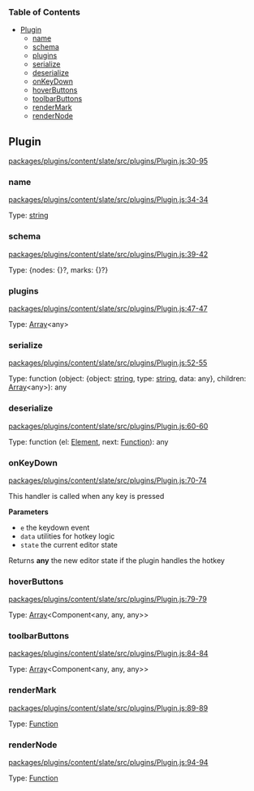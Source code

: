 <!-- Generated by documentation.js. Update this documentation by updating the source code. -->

### Table of Contents

-   [Plugin][1]
    -   [name][2]
    -   [schema][3]
    -   [plugins][4]
    -   [serialize][5]
    -   [deserialize][6]
    -   [onKeyDown][7]
    -   [hoverButtons][8]
    -   [toolbarButtons][9]
    -   [renderMark][10]
    -   [renderNode][11]

## Plugin

[packages/plugins/content/slate/src/plugins/Plugin.js:30-95][12]

### name

[packages/plugins/content/slate/src/plugins/Plugin.js:34-34][13]

Type: [string][14]

### schema

[packages/plugins/content/slate/src/plugins/Plugin.js:39-42][15]

Type: {nodes: {}?, marks: {}?}

### plugins

[packages/plugins/content/slate/src/plugins/Plugin.js:47-47][16]

Type: [Array][17]&lt;any>

### serialize

[packages/plugins/content/slate/src/plugins/Plugin.js:52-55][18]

Type: function (object: {object: [string][14], type: [string][14], data: any}, children: [Array][17]&lt;any>): any

### deserialize

[packages/plugins/content/slate/src/plugins/Plugin.js:60-60][19]

Type: function (el: [Element][20], next: [Function][21]): any

### onKeyDown

[packages/plugins/content/slate/src/plugins/Plugin.js:70-74][22]

This handler is called when any key is pressed

**Parameters**

-   `e`  the keydown event
-   `data`  utilities for hotkey logic
-   `state`  the current editor state

Returns **any** the new editor state if the plugin handles the hotkey

### hoverButtons

[packages/plugins/content/slate/src/plugins/Plugin.js:79-79][23]

Type: [Array][17]&lt;Component&lt;any, any, any>>

### toolbarButtons

[packages/plugins/content/slate/src/plugins/Plugin.js:84-84][24]

Type: [Array][17]&lt;Component&lt;any, any, any>>

### renderMark

[packages/plugins/content/slate/src/plugins/Plugin.js:89-89][25]

Type: [Function][21]

### renderNode

[packages/plugins/content/slate/src/plugins/Plugin.js:94-94][26]

Type: [Function][21]

[1]: #plugin

[2]: #name

[3]: #schema

[4]: #plugins

[5]: #serialize

[6]: #deserialize

[7]: #onkeydown

[8]: #hoverbuttons

[9]: #toolbarbuttons

[10]: #rendermark

[11]: #rendernode

[12]: https://github.com/nolandg/editor/blob/830787326036395656ea4f17a1e51334e56a1498/packages/plugins/content/slate/src/plugins/Plugin.js#L30-L95 "Source code on GitHub"

[13]: https://github.com/nolandg/editor/blob/830787326036395656ea4f17a1e51334e56a1498/packages/plugins/content/slate/src/plugins/Plugin.js#L34-L34 "Source code on GitHub"

[14]: https://developer.mozilla.org/docs/Web/JavaScript/Reference/Global_Objects/String

[15]: https://github.com/nolandg/editor/blob/830787326036395656ea4f17a1e51334e56a1498/packages/plugins/content/slate/src/plugins/Plugin.js#L39-L42 "Source code on GitHub"

[16]: https://github.com/nolandg/editor/blob/830787326036395656ea4f17a1e51334e56a1498/packages/plugins/content/slate/src/plugins/Plugin.js#L47-L47 "Source code on GitHub"

[17]: https://developer.mozilla.org/docs/Web/JavaScript/Reference/Global_Objects/Array

[18]: https://github.com/nolandg/editor/blob/830787326036395656ea4f17a1e51334e56a1498/packages/plugins/content/slate/src/plugins/Plugin.js#L52-L55 "Source code on GitHub"

[19]: https://github.com/nolandg/editor/blob/830787326036395656ea4f17a1e51334e56a1498/packages/plugins/content/slate/src/plugins/Plugin.js#L60-L60 "Source code on GitHub"

[20]: https://developer.mozilla.org/docs/Web/API/Element

[21]: https://developer.mozilla.org/docs/Web/JavaScript/Reference/Statements/function

[22]: https://github.com/nolandg/editor/blob/830787326036395656ea4f17a1e51334e56a1498/packages/plugins/content/slate/src/plugins/Plugin.js#L70-L74 "Source code on GitHub"

[23]: https://github.com/nolandg/editor/blob/830787326036395656ea4f17a1e51334e56a1498/packages/plugins/content/slate/src/plugins/Plugin.js#L79-L79 "Source code on GitHub"

[24]: https://github.com/nolandg/editor/blob/830787326036395656ea4f17a1e51334e56a1498/packages/plugins/content/slate/src/plugins/Plugin.js#L84-L84 "Source code on GitHub"

[25]: https://github.com/nolandg/editor/blob/830787326036395656ea4f17a1e51334e56a1498/packages/plugins/content/slate/src/plugins/Plugin.js#L89-L89 "Source code on GitHub"

[26]: https://github.com/nolandg/editor/blob/830787326036395656ea4f17a1e51334e56a1498/packages/plugins/content/slate/src/plugins/Plugin.js#L94-L94 "Source code on GitHub"
